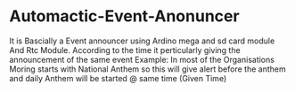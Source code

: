 # Automactic-Event-Anonuncer
It is Bascially a Event announcer using Ardino mega and sd card module And Rtc Module.
According to the time it perticularly giving the announcement of the same event 
Example:
    In most of the Organisations Moring starts with National Anthem 
     so this will give alert before the anthem and daily Anthem will be started @ same time (Given Time)
